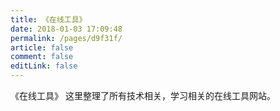```yaml
---
title: 《在线工具》
date: 2018-01-03 17:09:48
permalink: /pages/d9f31f/
article: false
comment: false
editLink: false
---
```


《在线工具》
这里整理了所有技术相关，学习相关的在线工具网站。
